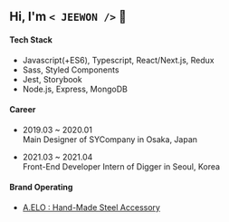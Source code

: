 ## Hi, I'm `< JEEWON />`  👻

#### Tech Stack
  + Javascript(+ES6), Typescript, React/Next.js, Redux
  + Sass, Styled Components
  + Jest, Storybook
  + Node.js, Express, MongoDB

#### Career
  + 2019.03 ~ 2020.01<br/>
    Main Designer of SYCompany in Osaka, Japan

  + 2021.03 ~ 2021.04<br/>
    Front-End Developer Intern of Digger in Seoul, Korea
  
#### Brand Operating
  + [A.ELO : Hand-Made Steel Accessory](https://www.idus.com/a-elo)
